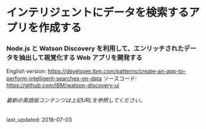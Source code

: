 # インテリジェントにデータを検索するアプリを作成する

### Node.js と Watson Discovery を利用して、エンリッチされたデータを抽出して視覚化する Web アプリを開発する

English version: https://developer.ibm.com/patterns/create-an-app-to-perform-intelligent-searches-on-data
ソースコード: https://github.com/IBM/watson-discovery-ui

###### 最新の英語版コンテンツは上記URLを参照してください。
last_updated: 2018-07-03

 
<!--
**This code pattern is part of the [Watson Discovery learning path](https://developer.ibm.com/series/learning-path-watson-discovery)**.

| Level | Topic | Type |
